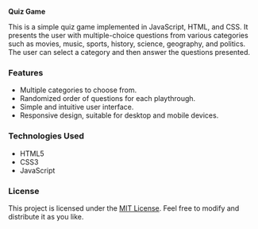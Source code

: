 **Quiz Game**

This is a simple quiz game implemented in JavaScript, HTML, and CSS. It presents the user with multiple-choice questions from various categories such as movies, music, sports, history, science, geography, and politics. The user can select a category and then answer the questions presented.

### Features

- Multiple categories to choose from.
- Randomized order of questions for each playthrough.
- Simple and intuitive user interface.
- Responsive design, suitable for desktop and mobile devices.

### Technologies Used

- HTML5
- CSS3
- JavaScript

### License

This project is licensed under the [MIT License](LICENSE). Feel free to modify and distribute it as you like.
